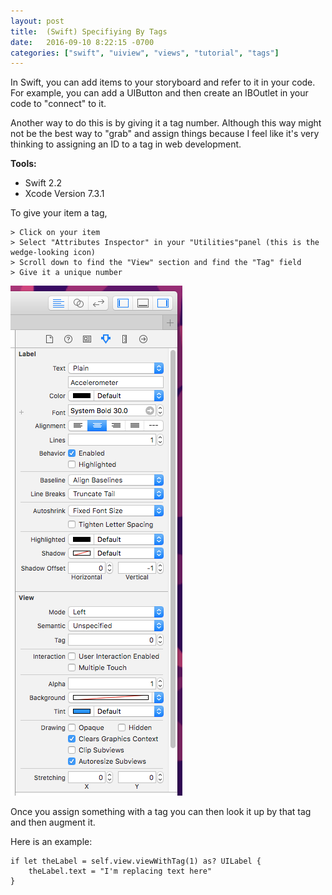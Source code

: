 ```yaml
---
layout: post
title:  (Swift) Specifiying By Tags
date:   2016-09-10 8:22:15 -0700
categories: ["swift", "uiview", "views", "tutorial", "tags"]
---
```


In Swift, you can add items to your storyboard and refer to it in your code. For example, you can add a UIButton and then create an IBOutlet in your code to "connect" to it.

Another way to do this is by giving it a tag number. Although this way might not be the best way to "grab" and assign things because I feel like it's very thinking to assigning an ID to a tag in web development.

**Tools:**

- Swift 2.2
- Xcode Version 7.3.1

To give your item a tag,

```
> Click on your item
> Select "Attributes Inspector" in your "Utilities"panel (this is the wedge-looking icon)
> Scroll down to find the "View" section and find the "Tag" field
> Give it a unique number
```

![alt text](https://raw.githubusercontent.com/seimith/seimith.github.io/master/_assets/2016-09-11-assets/img1.png "Giving a UIView a tag")

Once you assign something with a tag you can then look it up by that tag and then augment it.

Here is an example:

```
if let theLabel = self.view.viewWithTag(1) as? UILabel {
	theLabel.text = "I'm replacing text here"
}
```
